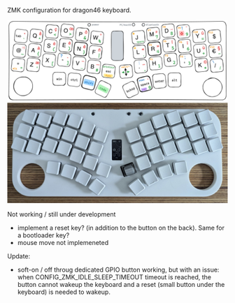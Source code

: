ZMK configuration for dragon46 keyboard.

![](dragon46.png)
![](dragon46.jpg)

Not working / still under development
- implement a reset key? (in addition to the button on the back). Same for a bootloader key?
- mouse move not implemeneted

Update:
- soft-on / off throug dedicated GPIO button working, but with an issue: when CONFIG_ZMK_IDLE_SLEEP_TIMEOUT timeout is reached, the button cannot wakeup the keyboard and a reset (small button under the keyboard) is needed to wakeup.
